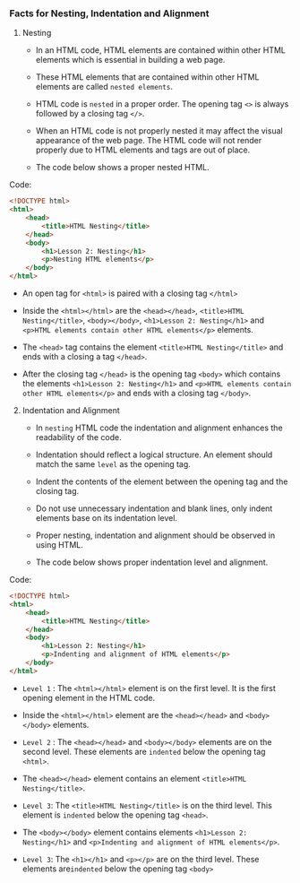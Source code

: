 ### Facts for Nesting, Indentation and Alignment

1. Nesting

    - In an HTML code, HTML elements are contained within other HTML elements which is essential in building a web page. 

    - These HTML elements that are contained within other HTML elements are called `nested elements`.

    - HTML code is `nested` in a proper order. The opening tag `<>` is always followed by a closing tag `</>`.

    - When an HTML code is not properly nested it may affect the visual appearance of the web page. The HTML code will not render properly due to HTML elements and tags are out of place.

    - The code below shows a proper nested HTML.

Code:
```html
<!DOCTYPE html>
<html>
    <head>
        <title>HTML Nesting</title>
    </head>
    <body>
        <h1>Lesson 2: Nesting</h1>
        <p>Nesting HTML elements</p>
    </body>
</html>  
```

- An open tag for `<html>` is paired with a closing tag `</html>`

- Inside the `<html></html>` are the `<head></head>`, `<title>HTML Nesting</title>`, `<body></body>`, `<h1>Lesson 2: Nesting</h1>` and `<p>HTML elements contain other HTML elements</p>` elements. 

- The `<head>` tag contains the element `<title>HTML Nesting</title>` and ends with a closing a tag `</head>`. 

- After the closing tag `</head>` is the opening tag `<body>` which contains the elements  `<h1>Lesson 2: Nesting</h1>` and `<p>HTML elements contain other HTML elements</p>` and ends with a closing tag `</body>`. 

2. Indentation and Alignment

    - In `nesting` HTML code the indentation and alignment enhances the readability of the code. 

    - Indentation should reflect a logical structure. An element should match the same `level` as the opening tag.

    - Indent the contents of the element between the opening tag and the closing tag.

    - Do not use unnecessary indentation and blank lines, only indent elements base on its indentation level. 

    - Proper nesting, indentation and alignment should be observed in using HTML.

    - The code below shows proper indentation level and alignment.

Code:
```html
<!DOCTYPE html>
<html>
    <head>
        <title>HTML Nesting</title>
    </head>
    <body>
        <h1>Lesson 2: Nesting</h1>
        <p>Indenting and alignment of HTML elements</p>
    </body>
</html>  

```
- `Level 1` : The `<html></html>` element is on the first level. It is the first opening element in the HTML code. 

- Inside the `<html></html>` element are the `<head></head>` and `<body></body>` elements. 

- `Level 2` : The `<head></head>` and `<body></body>` elements are on the second level. These elements are `indented` below the opening tag `<html>`. 

- The `<head></head>` element contains an element `<title>HTML Nesting</title>`.

- `Level 3`: The `<title>HTML Nesting</title>` is on the third level. This element is `indented` below the opening tag `<head>`.

- The `<body></body>` element contains elements `<h1>Lesson 2: Nesting</h1>` and `<p>Indenting and alignment of HTML elements</p>`.

- `Level 3`: The `<h1></h1>` and `<p></p>` are on the third level. These elements are`indented` below the opening tag `<body>`






 
    



